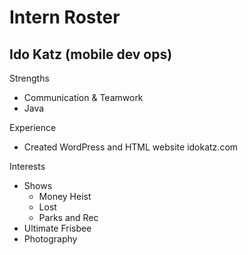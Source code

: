 # Intern Roster

## Ido Katz (mobile dev ops)

Strengths
- Communication & Teamwork
- Java

Experience
- Created WordPress and HTML website idokatz.com


Interests
- Shows
    - Money Heist
    - Lost
    - Parks and Rec
- Ultimate Frisbee
- Photography
